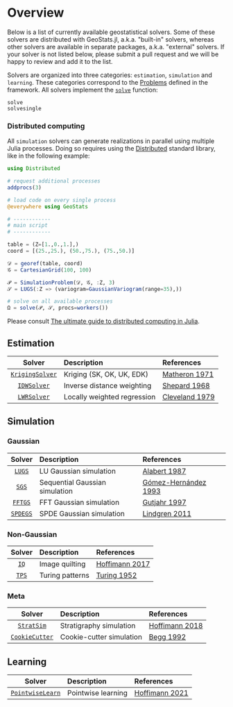 # Overview

Below is a list of currently available geostatistical solvers.
Some of these solvers are distributed with GeoStats.jl, a.k.a.
"built-in" solvers, whereas other solvers are available in
separate packages, a.k.a. "external" solvers. If your solver
is not listed below, please submit a pull request and we will
be happy to review and add it to the list.

Solvers are organized into three categories: `estimation`, `simulation`
and `learning`. These categories correspond to the [Problems](../problems.md)
defined in the framework. All solvers implement the [`solve`](@ref) function:

```@docs
solve
solvesingle
```

### Distributed computing

All `simulation` solvers can generate realizations in parallel
using multiple Julia processes. Doing so requires using the
[Distributed](https://docs.julialang.org/en/v1/stdlib/Distributed/)
standard library, like in the following example:

```julia
using Distributed

# request additional processes
addprocs(3)

# load code on every single process
@everywhere using GeoStats

# ------------
# main script
# ------------

table = (Z=[1.,0.,1.],)
coord = [(25.,25.), (50.,75.), (75.,50.)]

𝒟 = georef(table, coord)
𝒢 = CartesianGrid(100, 100)

𝒫 = SimulationProblem(𝒟, 𝒢, :Z, 3)
𝒮 = LUGS(:Z => (variogram=GaussianVariogram(range=35),))

# solve on all available processes
Ω = solve(𝒫, 𝒮, procs=workers())
```

Please consult
[The ultimate guide to distributed computing in Julia](https://github.com/Arpeggeo/julia-distributed-computing/tree/master).

## Estimation

| Solver | Description | References |
|:------:|:------------|:-----------|
| [`KrigingSolver`](@ref) | Kriging (SK, OK, UK, EDK) | [Matheron 1971](https://books.google.com/books/about/The_Theory_of_Regionalized_Variables_and.html?id=TGhGAAAAYAAJ) |
| [`IDWSolver`](@ref) | Inverse distance weighting | [Shepard 1968](https://dl.acm.org/citation.cfm?id=810616) |
| [`LWRSolver`](@ref) | Locally weighted regression | [Cleveland 1979](https://www.jstor.org/stable/2286407) |

## Simulation

### Gaussian

| Solver | Description | References |
|:------:|:------------|:-----------|
| [`LUGS`](@ref) | LU Gaussian simulation | [Alabert 1987](https://link.springer.com/article/10.1007/BF00897191) |
| [`SGS`](@ref) | Sequential Gaussian simulation | [Gómez-Hernández 1993](https://link.springer.com/chapter/10.1007/978-94-011-1739-5_8) |
| [`FFTGS`](@ref) | FFT Gaussian simulation | [Gutjahr 1997](https://link.springer.com/article/10.1007/BF02769641) |
| [`SPDEGS`](@ref) | SPDE Gaussian simulation | [Lindgren 2011](https://rss.onlinelibrary.wiley.com/doi/10.1111/j.1467-9868.2011.00777.x) |

### Non-Gaussian

| Solver | Description | References |
|:------:|:------------|:-----------|
| [`IQ`](@ref) | Image quilting | [Hoffimann 2017](https://www.sciencedirect.com/science/article/pii/S0098300417301139) |
| [`TPS`](@ref) | Turing patterns | [Turing 1952](https://royalsocietypublishing.org/doi/pdf/10.1098/rstb.1952.0012) |

### Meta

| Solver | Description | References |
|:------:|:------------|:-----------|
| [`StratSim`](@ref) | Stratigraphy simulation | [Hoffimann 2018](https://searchworks.stanford.edu/view/12746435) |
| [`CookieCutter`](@ref) | Cookie-cutter simulation | [Begg 1992](https://www.onepetro.org/conference-paper/SPE-24698-MS) |

## Learning

| Solver | Description | References |
|:------:|:------------|:-----------|
| [`PointwiseLearn`](@ref) | Pointwise learning | [Hoffimann 2021](https://www.frontiersin.org/articles/10.3389/fams.2021.689393/full) |
